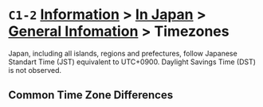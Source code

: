 # `C1-2` [Information](../../) > [In Japan](../) > [General Infomation](../general%20information) > Timezones

Japan, including all islands, regions and prefectures, follow Japanese Standart Time (JST) equivalent to UTC+0900. Daylight Savings Time (DST) is not observed.

## Common Time Zone Differences
<!-- insert table here with largest cities and their time differences -->
